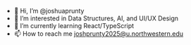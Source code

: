- 👋 Hi, I’m @joshuaprunty
- 👀 I’m interested in Data Structures, AI, and UI/UX Design
- 🌱 I’m currently learning React/TypeScript
- 📫 How to reach me joshprunty2025@u.northwestern.edu

<!---
joshuaprunty/joshuaprunty is a ✨ special ✨ repository because its `README.md` (this file) appears on your GitHub profile.
You can click the Preview link to take a look at your changes.
--->
